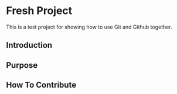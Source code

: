 # Fresh Project

This is a test project for showing how to use Git and Github together.

## Introduction

## Purpose

## How To Contribute